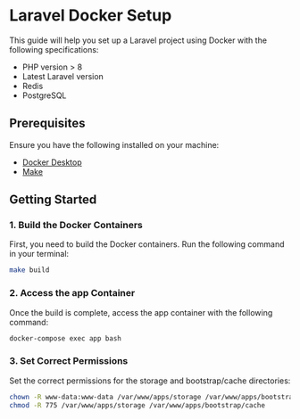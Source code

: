 # Laravel Docker Setup

This guide will help you set up a Laravel project using Docker with the following specifications:
- PHP version > 8
- Latest Laravel version
- Redis
- PostgreSQL

## Prerequisites

Ensure you have the following installed on your machine:
- [Docker Desktop](https://www.docker.com/products/docker-desktop)
- [Make](https://www.gnu.org/software/make/)

## Getting Started

### 1. Build the Docker Containers

First, you need to build the Docker containers. Run the following command in your terminal:

```sh
make build
```

### 2. Access the app Container

Once the build is complete, access the app container with the following command:

```sh
docker-compose exec app bash
```

### 3. Set Correct Permissions

Set the correct permissions for the storage and bootstrap/cache directories:

```sh
chown -R www-data:www-data /var/www/apps/storage /var/www/apps/bootstrap/cache
chmod -R 775 /var/www/apps/storage /var/www/apps/bootstrap/cache
```